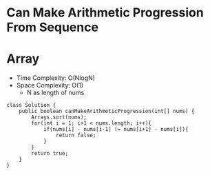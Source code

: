 # Can Make Arithmetic Progression From Sequence
# Array
* Time Complexity: O(NlogN)
* Space Complexity: O(1)
	* N as length of nums
```
class Solution {
    public boolean canMakeArithmeticProgression(int[] nums) {
        Arrays.sort(nums);
        for(int i = 1; i+1 < nums.length; i++){
            if(nums[i] - nums[i-1] != nums[i+1] - nums[i]){
                return false;
            }
        }
        return true;
    }
}
```